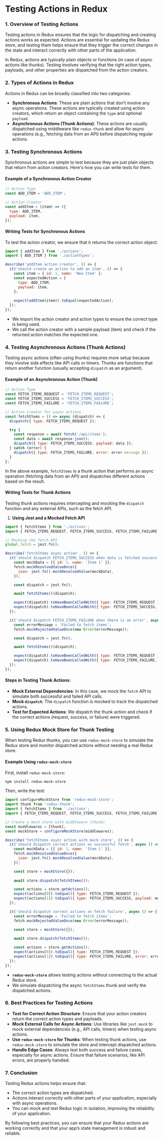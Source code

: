 # Testing Actions in Redux

### 1. **Overview of Testing Actions**

Testing actions in Redux ensures that the logic for dispatching and creating actions works as expected. Actions are essential for updating the Redux store, and testing them helps ensure that they trigger the correct changes in the state and interact correctly with other parts of the application.

In Redux, actions are typically plain objects or functions (in case of async actions like thunks). Testing involves verifying that the right action types, payloads, and other properties are dispatched from the action creators.

### 2. **Types of Actions in Redux**

Actions in Redux can be broadly classified into two categories:
- **Synchronous Actions**: These are plain actions that don’t involve any async operations. These actions are typically created using action creators, which return an object containing the `type` and optional `payload`.
- **Asynchronous Actions (Thunk Actions)**: These actions are usually dispatched using middleware like `redux-thunk` and allow for async operations (e.g., fetching data from an API) before dispatching regular actions.

### 3. **Testing Synchronous Actions**

Synchronous actions are simple to test because they are just plain objects that return from action creators. Here's how you can write tests for them.

#### Example of a Synchronous Action Creator

```javascript
// Action Type
const ADD_ITEM = 'ADD_ITEM';

// Action Creator
const addItem = (item) => ({
  type: ADD_ITEM,
  payload: item,
});
```

#### Writing Tests for Synchronous Actions

To test the action creator, we ensure that it returns the correct action object:

```javascript
import { addItem } from './actions';
import { ADD_ITEM } from './actionTypes';

describe('addItem action creator', () => {
  it('should create an action to add an item', () => {
    const item = { id: 1, name: 'New Item' };
    const expectedAction = {
      type: ADD_ITEM,
      payload: item,
    };
    
    expect(addItem(item)).toEqual(expectedAction);
  });
});
```

- We import the action creator and action types to ensure the correct type is being used.
- We call the action creator with a sample payload (item) and check if the returned action matches the expected one.

### 4. **Testing Asynchronous Actions (Thunk Actions)**

Testing async actions (often using thunks) requires more setup because they involve side effects like API calls or timers. Thunks are functions that return another function (usually accepting `dispatch` as an argument).

#### Example of an Asynchronous Action (Thunk)

```javascript
// Action Type
const FETCH_ITEMS_REQUEST = 'FETCH_ITEMS_REQUEST';
const FETCH_ITEMS_SUCCESS = 'FETCH_ITEMS_SUCCESS';
const FETCH_ITEMS_FAILURE = 'FETCH_ITEMS_FAILURE';

// Action Creator for async actions
const fetchItems = () => async (dispatch) => {
  dispatch({ type: FETCH_ITEMS_REQUEST });

  try {
    const response = await fetch('/api/items');
    const data = await response.json();
    dispatch({ type: FETCH_ITEMS_SUCCESS, payload: data });
  } catch (error) {
    dispatch({ type: FETCH_ITEMS_FAILURE, error: error.message });
  }
};
```

In the above example, `fetchItems` is a thunk action that performs an async operation (fetching data from an API) and dispatches different actions based on the result.

#### Writing Tests for Thunk Actions

Testing thunk actions requires intercepting and mocking the `dispatch` function and any external APIs, such as the fetch API.

1. **Using Jest and a Mocked Fetch API**

```javascript
import { fetchItems } from './actions';
import { FETCH_ITEMS_REQUEST, FETCH_ITEMS_SUCCESS, FETCH_ITEMS_FAILURE } from './actionTypes';

// Mocking the fetch API
global.fetch = jest.fn();

describe('fetchItems async action', () => {
  it('should dispatch FETCH_ITEMS_SUCCESS when data is fetched successfully', async () => {
    const mockData = [{ id: 1, name: 'Item 1' }];
    fetch.mockResolvedValueOnce({
      json: jest.fn().mockResolvedValue(mockData),
    });

    const dispatch = jest.fn();

    await fetchItems()(dispatch);

    expect(dispatch).toHaveBeenCalledWith({ type: FETCH_ITEMS_REQUEST });
    expect(dispatch).toHaveBeenCalledWith({ type: FETCH_ITEMS_SUCCESS, payload: mockData });
  });

  it('should dispatch FETCH_ITEMS_FAILURE when there is an error', async () => {
    const errorMessage = 'Failed to fetch items';
    fetch.mockRejectedValueOnce(new Error(errorMessage));

    const dispatch = jest.fn();

    await fetchItems()(dispatch);

    expect(dispatch).toHaveBeenCalledWith({ type: FETCH_ITEMS_REQUEST });
    expect(dispatch).toHaveBeenCalledWith({ type: FETCH_ITEMS_FAILURE, error: errorMessage });
  });
});
```

#### Steps in Testing Thunk Actions:
- **Mock External Dependencies**: In this case, we mock the `fetch` API to simulate both successful and failed API calls.
- **Mock `dispatch`**: The `dispatch` function is mocked to track the dispatched actions.
- **Test for Expected Actions**: We dispatch the thunk action and check if the correct actions (request, success, or failure) were triggered.

### 5. **Using Redux Mock Store for Thunk Testing**

When testing Redux thunks, you can use `redux-mock-store` to simulate the Redux store and monitor dispatched actions without needing a real Redux store.

#### Example Using `redux-mock-store`

First, install `redux-mock-store`:

```bash
npm install redux-mock-store
```

Then, write the test:

```javascript
import configureMockStore from 'redux-mock-store';
import thunk from 'redux-thunk';
import { fetchItems } from './actions';
import { FETCH_ITEMS_REQUEST, FETCH_ITEMS_SUCCESS, FETCH_ITEMS_FAILURE } from './actionTypes';

// Create a mock store with middleware (thunk)
const middlewares = [thunk];
const mockStore = configureMockStore(middlewares);

describe('fetchItems async action with mock store', () => {
  it('should dispatch correct actions on successful fetch', async () => {
    const mockData = [{ id: 1, name: 'Item 1' }];
    fetch.mockResolvedValueOnce({
      json: jest.fn().mockResolvedValue(mockData),
    });

    const store = mockStore({});
    
    await store.dispatch(fetchItems());

    const actions = store.getActions();
    expect(actions[0]).toEqual({ type: FETCH_ITEMS_REQUEST });
    expect(actions[1]).toEqual({ type: FETCH_ITEMS_SUCCESS, payload: mockData });
  });

  it('should dispatch correct actions on fetch failure', async () => {
    const errorMessage = 'Failed to fetch items';
    fetch.mockRejectedValueOnce(new Error(errorMessage));

    const store = mockStore({});
    
    await store.dispatch(fetchItems());

    const actions = store.getActions();
    expect(actions[0]).toEqual({ type: FETCH_ITEMS_REQUEST });
    expect(actions[1]).toEqual({ type: FETCH_ITEMS_FAILURE, error: errorMessage });
  });
});
```

- **`redux-mock-store`** allows testing actions without connecting to the actual Redux store.
- We simulate dispatching the async `fetchItems` thunk and verify the dispatched actions.

### 6. **Best Practices for Testing Actions**

- **Test for Correct Action Structure**: Ensure that your action creators return the correct action types and payloads.
- **Mock External Calls for Async Actions**: Use libraries like `jest.mock` to mock external dependencies (e.g., API calls, timers) when testing async actions.
- **Use `redux-mock-store` for Thunks**: When testing thunk actions, use `redux-mock-store` to simulate the store and intercept dispatched actions.
- **Handle Edge Cases**: Always test both success and failure cases, especially for async actions. Ensure that failure scenarios, like API errors, are properly handled.

### 7. **Conclusion**

Testing Redux actions helps ensure that:
- The correct action types are dispatched.
- Actions interact correctly with other parts of your application, especially with async operations.
- You can mock and test Redux logic in isolation, improving the reliability of your application.

By following best practices, you can ensure that your Redux actions are working correctly and that your app’s state management is robust and reliable.